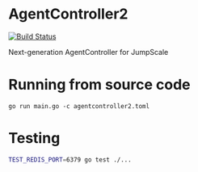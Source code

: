 # AgentController2 #
[![Build Status](https://travis-ci.org/Jumpscale/agentcontroller2.svg?branch=master)](https://travis-ci.org/Jumpscale/agentcontroller2)

Next-generation AgentController for JumpScale

# Running from source code #
```
go run main.go -c agentcontroller2.toml
```

# Testing #
```bash
TEST_REDIS_PORT=6379 go test ./...
```
